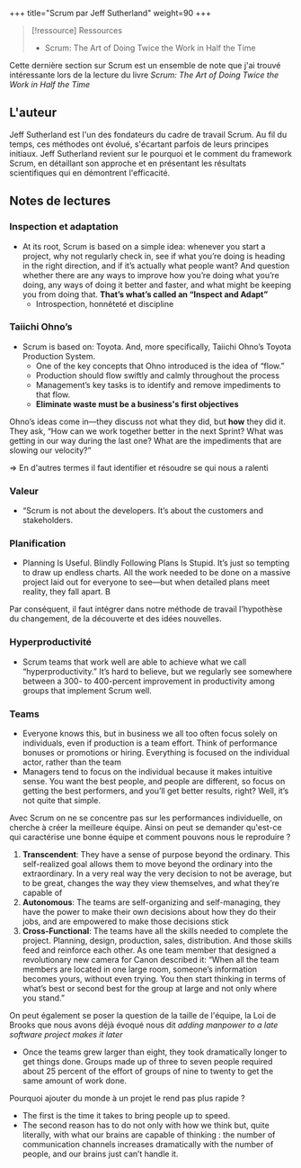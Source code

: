 +++
title="Scrum par Jeff Sutherland"
weight=90
+++

> [!ressource] Ressources
> - Scrum: The Art of Doing Twice the Work in Half the Time

Cette dernière section sur Scrum est un ensemble de note que j'ai trouvé intéressante lors de la lecture du livre *Scrum: The Art of Doing Twice the Work in Half the Time*

## L'auteur
Jeff Sutherland est l'un des fondateurs du cadre de travail Scrum. Au fil du temps, ces méthodes ont évolué, s'écartant parfois de leurs principes initiaux. Jeff Sutherland revient sur le pourquoi et le comment du framework Scrum, en détaillant son approche et en présentant les résultats scientifiques qui en démontrent l'efficacité.

## Notes de lectures

### Inspection et adaptation
- At its root, Scrum is based on a simple idea: whenever you start a project, why not regularly check in, see if what you’re doing is heading in the right direction, and if it’s actually what people want? And question whether there are any ways to improve how you’re doing what you’re doing, any ways of doing it better and faster, and what might be keeping you from doing that. **That’s what’s called an “Inspect and Adapt”**
  - Introspection, honnêteté et discipline


### Taiichi Ohno’s
- Scrum is based on: Toyota. And, more specifically, Taiichi Ohno’s Toyota Production System.
  - One of the key concepts that Ohno introduced is the idea of “flow.”
  - Production should flow swiftly and calmly throughout the process
  - Management’s key tasks is to identify and remove impediments to that flow.
  - **Eliminate waste must be a business's first objectives**

Ohno’s ideas come in—they discuss not what they did, but **how** they did it. They ask, “How can we work together better in the next Sprint? What was getting in our way during the last one? What are the impediments that are slowing our velocity?”

=> En d'autres termes il faut identifier et résoudre se qui nous a ralenti 

### Valeur
- “Scrum is not about the developers. It’s about the customers and stakeholders.

### Planification
- Planning Is Useful. Blindly Following Plans Is Stupid. It’s just so tempting to draw up endless charts. All the work needed to be done on a massive project laid out for everyone to see—but when detailed plans meet reality, they fall apart. B

Par conséquent, il faut intégrer dans notre méthode de travail l'hypothèse du changement, de la découverte et des idées nouvelles.

### Hyperproductivité 
- Scrum teams that work well are able to achieve what we call “hyperproductivity.” It’s hard to believe, but we regularly see somewhere between a 300- to 400-percent improvement in productivity among groups that implement Scrum well.

### Teams
- Everyone knows this, but in business we all too often focus solely on individuals, even if production is a team effort. Think of performance bonuses or promotions or hiring. Everything is focused on the individual actor, rather than the team
- Managers tend to focus on the individual because it makes intuitive sense. You want the best people, and people are different, so focus on getting the best performers, and you’ll get better results, right? Well, it’s not quite that simple.

Avec Scrum on ne se concentre pas sur les performances individuelle, on cherche à créer la meilleure équipe. Ainsi on peut se demander qu'est-ce qui caractérise une bonne équipe et comment pouvons nous le reproduire ?
1. **Transcendent**: They have a sense of purpose beyond the ordinary. This self-realized goal allows them to move beyond the ordinary into the extraordinary. In a very real way the very decision to not be average, but to be great, changes the way they view themselves, and what they’re capable of
2. **Autonomous**: The teams are self-organizing and self-managing, they have the power to make their own decisions about how they do their jobs, and are empowered to make those decisions stick
3. **Cross-Functional**: The teams have all the skills needed to complete the project. Planning, design, production, sales, distribution. And those skills feed and reinforce each other. As one team member that designed a revolutionary new camera for Canon described it: “When all the team members are located in one large room, someone’s information becomes yours, without even trying. You then start thinking in terms of what’s best or second best for the group at large and not only where you stand.”

On peut également se poser la question de la taille de l'équipe, la Loi de Brooks que nous avons déjà évoqué nous dit *adding manpower to a late software project makes it later*
- Once the teams grew larger than eight, they took dramatically longer to get things done. Groups made up of three to seven people required about 25 percent of the effort of groups of nine to twenty to get the same amount of work done.

Pourquoi ajouter du monde à un projet le rend pas plus rapide ?
- The first is the time it takes to bring people up to speed.
- The second reason has to do not only with how we think but, quite literally, with what our brains are capable of thinking : the number of communication channels increases dramatically with the number of people, and our brains just can’t handle it.

